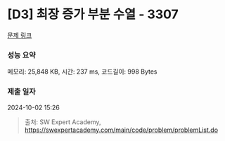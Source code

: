 # [D3] 최장 증가 부분 수열 - 3307 

[문제 링크](https://swexpertacademy.com/main/code/problem/problemDetail.do?contestProbId=AWBOKg-a6l0DFAWr) 

### 성능 요약

메모리: 25,848 KB, 시간: 237 ms, 코드길이: 998 Bytes

### 제출 일자

2024-10-02 15:26



> 출처: SW Expert Academy, https://swexpertacademy.com/main/code/problem/problemList.do